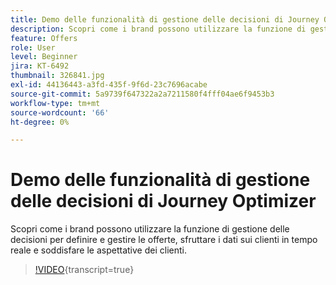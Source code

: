 ```yaml
---
title: Demo delle funzionalità di gestione delle decisioni di Journey Optimizer
description: Scopri come i brand possono utilizzare la funzione di gestione delle decisioni per definire e gestire le offerte, sfruttare i dati sui clienti in tempo reale e soddisfare le aspettative dei clienti.
feature: Offers
role: User
level: Beginner
jira: KT-6492
thumbnail: 326841.jpg
exl-id: 44136443-a3fd-435f-9f6d-23c7696acabe
source-git-commit: 5a9739f647322a2a7211580f4fff04ae6f9453b3
workflow-type: tm+mt
source-wordcount: '66'
ht-degree: 0%

---
```


# Demo delle funzionalità di gestione delle decisioni di Journey Optimizer

Scopri come i brand possono utilizzare la funzione di gestione delle decisioni per definire e gestire le offerte, sfruttare i dati sui clienti in tempo reale e soddisfare le aspettative dei clienti.

>[!VIDEO](https://video.tv.adobe.com/v/326841?quality=12&learn=on){transcript=true}
